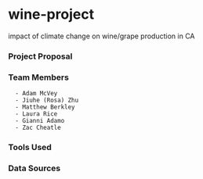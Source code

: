 # wine-project
impact of climate change on wine/grape production in CA 

### Project Proposal


### Team Members
      - Adam McVey
      - Jiuhe (Rosa) Zhu
      - Matthew Berkley
      - Laura Rice
      - Gianni Adamo
      - Zac Cheatle
      
### Tools Used


### Data Sources
